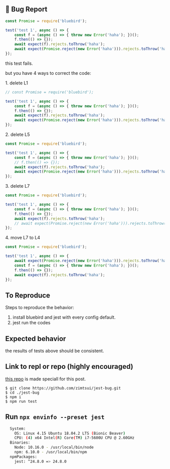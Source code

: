<!-- Love Jest? Please consider supporting our collective: 👉  https://opencollective.com/jest/donate -->

## 🐛 Bug Report

```js
const Promise = require('bluebird');

test('test 1', async () => {
    const f = (async () => { throw new Error('haha'); })();
    f.then(() => {});
    await expect(f).rejects.toThrow('haha');
    await expect(Promise.reject(new Error('haha'))).rejects.toThrow('haha');
});
```

this test fails.

but you have 4 ways to correct the code:

1\. delete L1

```js
// const Promise = require('bluebird');

test('test 1', async () => {
    const f = (async () => { throw new Error('haha'); })();
    f.then(() => {});
    await expect(f).rejects.toThrow('haha');
    await expect(Promise.reject(new Error('haha'))).rejects.toThrow('haha');
});
```

2\. delete L5
```js
const Promise = require('bluebird');

test('test 1', async () => {
    const f = (async () => { throw new Error('haha'); })();
    // f.then(() => {});
    await expect(f).rejects.toThrow('haha');
    await expect(Promise.reject(new Error('haha'))).rejects.toThrow('haha');
});
```

3\. delete L7

```js
const Promise = require('bluebird');

test('test 1', async () => {
    const f = (async () => { throw new Error('haha'); })();
    f.then(() => {});
    await expect(f).rejects.toThrow('haha');
    // await expect(Promise.reject(new Error('haha'))).rejects.toThrow('haha');
});
```

4\. move L7 to L4

```js
const Promise = require('bluebird');

test('test 1', async () => {
    await expect(Promise.reject(new Error('haha'))).rejects.toThrow('haha');
    const f = (async () => { throw new Error('haha'); })();
    f.then(() => {});
    await expect(f).rejects.toThrow('haha');
});
```

## To Reproduce

Steps to reproduce the behavior:

1. install bluebird and jest with every config default.
2. jest run the codes

## Expected behavior

the results of tests above should be consistent.

## Link to repl or repo (highly encouraged)

[this repo](https://github.com/zimtsui/jest-bug) is made speciall for this post.

```shell
$ git clone https://github.com/zimtsui/jest-bug.git
$ cd ./jest-bug
$ npm i
$ npm run test
```

## Run `npx envinfo --preset jest`

```bash
  System:
    OS: Linux 4.15 Ubuntu 18.04.2 LTS (Bionic Beaver)
    CPU: (4) x64 Intel(R) Core(TM) i7-5600U CPU @ 2.60GHz
  Binaries:
    Node: 10.16.0 - /usr/local/bin/node
    npm: 6.10.0 - /usr/local/bin/npm
  npmPackages:
    jest: ^24.8.0 => 24.8.0 
```
